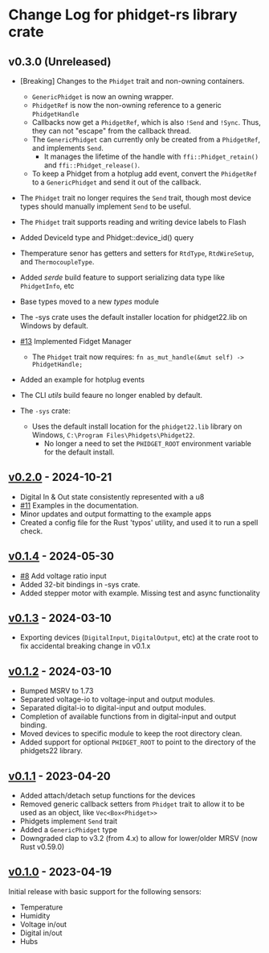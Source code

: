 # Change Log for phidget-rs library crate

## v0.3.0  (Unreleased)

- [Breaking] Changes to the `Phidget` trait and non-owning containers.
    - `GenericPhidget` is now an owning wrapper.
    - `PhidgetRef` is now the non-owning reference to a generic `PhidgetHandle`
    - Callbacks now get a `PhidgetRef`, which is also `!Send` and `!Sync`. Thus, they can not "escape" from the callback thread.
    - The `GenericPhidget` can currently only be created from a `PhidgetRef`, and implements `Send`.
        - It manages the lifetime of the handle with `ffi::Phidget_retain()` and `ffi::Phidget_release()`.
    - To keep a Phidget from a hotplug add event, convert the `PhidgetRef` to a `GenericPhidget` and send it out of the callback.
- The `Phidget` trait no longer requires the `Send` trait, though most device types should manually implement `Send` to be useful.
- The `Phidget` trait supports reading and writing device labels to Flash
- Added DeviceId type and Phidget::device_id() query
- Themperature senor has getters and setters for `RtdType`, `RtdWireSetup`, and `ThermocoupleType`.
- Added _serde_ build feature to support serializing data type like `PhidgetInfo`, etc
- Base types moved to a new _types_ module
- The -sys crate uses the default installer location for phidget22.lib on Windows by default.
- [#13](https://github.com/fpagliughi/phidget-rs/pull/13) Implemented Fidget Manager
    - The `Phidget` trait now requires: `fn as_mut_handle(&mut self) -> PhidgetHandle;`
- Added an example for hotplug events
- The CLI _utils_ build feaure no longer enabled by default.

- The `-sys` crate:
    - Uses the default install location for the `phidget22.lib` library on Windows, `C:\Program Files\Phidgets\Phidget22`.
        - No longer a need to set the `PHIDGET_ROOT` environment variable for the default install.


## [v0.2.0](https://github.com/fpagliughi/phidget-rs/compare/v0.1.4..v0.2.0)  - 2024-10-21

- Digital In & Out state consistently represented with a u8
- [#11](https://github.com/fpagliughi/phidget-rs/pull/1) Examples in the documentation.
- Minor updates and output formatting to the example apps
- Created a config file for the Rust 'typos' utility, and used it to run a spell check.


## [v0.1.4](https://github.com/fpagliughi/phidget-rs/compare/v0.1.3..v0.1.4)  - 2024-05-30

- [#8](https://github.com/fpagliughi/phidget-rs/pull/8) Add voltage ratio input
- Added 32-bit bindings in -sys crate.
- Added stepper motor with example. Missing test and async functionality


## [v0.1.3](https://github.com/fpagliughi/phidget-rs/compare/v0.1.2..v0.1.3)  - 2024-03-10

- Exporting devices (`DigitalInput`, `DigitalOutput`, etc) at the crate root to fix accidental breaking change in v0.1.x


## [v0.1.2](https://github.com/fpagliughi/phidget-rs/compare/v0.1.1..v0.1.2)  - 2024-03-10

- Bumped MSRV to 1.73
- Separated voltage-io to voltage-input and output modules.
- Separated digital-io to digital-input and output modules.
- Completion of available functions from in digital-input and output binding.
- Moved devices to specific module to keep the root directory clean.
- Added support for optional `PHIDGET_ROOT` to point to the directory of the phidgets22 library.


## [v0.1.1](https://github.com/fpagliughi/phidget-rs/compare/v0.1.0..v0.1.1)  - 2023-04-20

- Added attach/detach setup functions for the devices
- Removed generic callback setters from `Phidget` trait to allow it to be used as an object, like `Vec<Box<Phidget>>`
- Phidgets implement `Send` trait
- Added a `GenericPhidget` type
- Downgraded clap to v3.2 (from 4.x) to allow for lower/older MRSV (now Rust v0.59.0)


## [v0.1.0](https://github.com/fpagliughi/phidget-rs/tree/v0.1.0) - 2023-04-19

Initial release with basic support for the following sensors:

- Temperature
- Humidity
- Voltage in/out
- Digital in/out
- Hubs
